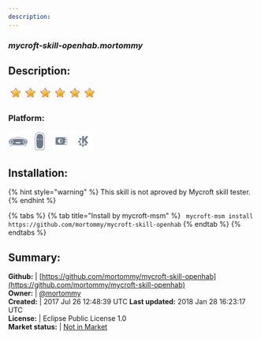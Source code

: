 ```yaml
---
description: 
---
```


### _mycroft-skill-openhab.mortommy_  
## Description:  
  
![](../.gitbook/assets/star.png)![](../.gitbook/assets/star.png)![](../.gitbook/assets/star.png)![](../.gitbook/assets/star.png)![](../.gitbook/assets/star.png)![](../.gitbook/assets/star.png)  
### Platform:  
 ![Mark I](../.gitbook/assets/mark-1-icon.png)  ![Mark II](../.gitbook/assets/mark-2-icon.png)  ![Picroft](../.gitbook/assets/picroft-icon.png)  ![plasmoid](../.gitbook/assets/kde.png)   
  
## Installation:  
{% hint style="warning" %}
This skill is not aproved by Mycroft skill tester.
{% endhint %}
    
{% tabs %}
{% tab title="Install by mycroft-msm" %}
``` mycroft-msm install https://github.com/mortommy/mycroft-skill-openhab```
{% endtab %}
  {% endtabs %}
    
## Summary:  
**Github:** | [https://github.com/mortommy/mycroft-skill-openhab](https://github.com/mortommy/mycroft-skill-openhab)  
**Owner:** | [@mortommy](https://github.com/mortommy)  
**Created:** | 2017 Jul 26 12:48:39 UTC  **Last updated:** 2018 Jan 28 16:23:17 UTC  
**License:** | Eclipse Public License 1.0  
**Market status:** | [Not in Market](https://market.mycroft.ai/skill/)  
